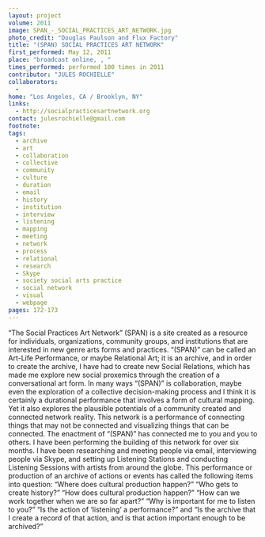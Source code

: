 ```yaml
---
layout: project
volume: 2011
image: SPAN_-_SOCIAL_PRACTICES_ART_NETWORK.jpg
photo_credit: "Douglas Paulson and Flux Factory"
title: "(SPAN) SOCIAL PRACTICES ART NETWORK"
first_performed: May 12, 2011
place: "broadcast online, , "
times_performed: performed 100 times in 2011
contributor: "JULES ROCHIELLE"
collaborators: 
  - 
home: "Los Angeles, CA / Brooklyn, NY"
links: 
  - http://socialpracticesartnetwork.org
contact: julesrochielle@gmail.com
footnote: 
tags: 
  - archive
  - art
  - collaboration
  - collective
  - community
  - culture
  - duration
  - email
  - history
  - institution
  - interview
  - listening
  - mapping
  - meeting
  - network
  - process
  - relational
  - research
  - Skype
  - society social arts practice
  - social network
  - visual
  - webpage
pages: 172-173
---
```


“The Social Practices Art Network” (SPAN) is a site created as a resource for individuals, organizations, community groups, and institutions that are interested in new genre arts forms and practices. “(SPAN)” can be called an Art-Life Performance, or maybe Relational Art; it is an archive, and in order to create the archive, I have had to create new Social Relations, which has made me explore new social proxemics through the creation of a conversational art form. In many ways “(SPAN)” is collaboration, maybe even the exploration of a collective decision-making process and I think it is certainly a durational performance that involves a form of cultural mapping. Yet it also explores the plausible potentials of a community created and connected network reality. This network is a performance of connecting things that may not be connected and visualizing things that can be connected. The enactment of “(SPAN)” has connected me to you and you to others. I have been performing the building of this network for over six months. I have been researching and meeting people via email, interviewing people via Skype, and setting up Listening Stations and conducting Listening Sessions with artists from around the globe. This performance or production of an archive of actions or events has called the following items into question: “Where does cultural production happen?” “Who gets to create history?” “How does cultural production happen?” “How can we work together when we are so far apart?” “Why is important for me to listen to you?” “Is the action of ‘listening’ a performance?” and “Is the archive that I create a record of that action, and is that action important enough to be archived?”
